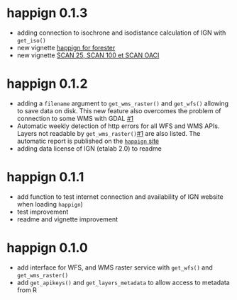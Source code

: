# happign 0.1.3

* adding connection to isochrone and isodistance calculation of IGN with `get_iso()`
* new vignette [happign for forester](https://paul-carteron.github.io/happign/articles/web_only/happign_for_foresters.html)
* new vignette [SCAN 25, SCAN 100 et SCAN OACI](https://paul-carteron.github.io/happign/articles/SCAN_25_SCAN_100_SCAN_OACI.html)

# happign 0.1.2

* adding a `filename` argument to `get_wms_raster()` and `get_wfs()` allowing to save data on disk. This new feature also overcomes the problem of connection to some WMS with GDAL [#1](https://github.com/paul-carteron/happign/issues/1)
* Automatic weekly detection of http errors for all WFS and WMS APIs. Layers not readable by `get_wms_raster()`[#1](https://github.com/paul-carteron/happign/issues/1) are also listed. The automatic report is published on the [`happign` site](https://paul-carteron.github.io/happign/articles/web_only/Non_functional_APIs.html)
* adding data license of IGN (etalab 2.0) to readme

# happign 0.1.1

* add function to test internet connection and availability of IGN website when loading `happign`)
* test improvement
* readme and vignette improvement

# happign 0.1.0

* add interface for WFS, and WMS raster service with `get_wfs()` and `get_wms_raster()`
* add `get_apikeys()` and `get_layers_metadata` to allow access to metadata from R 
